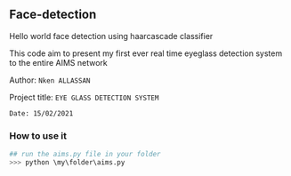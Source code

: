 ## Face-detection

Hello world face detection using haarcascade classifier

This code aim to present my first ever real time  eyeglass detection system to the entire AIMS network

Author: `Nken ALLASSAN`

Project title: `EYE GLASS DETECTION SYSTEM`

```
Date: 15/02/2021
```

### How to use it

```python
## run the aims.py file in your folder
>>> python \my\folder\aims.py
```
